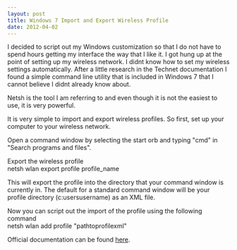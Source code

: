 ```yaml
---
layout: post
title: Windows 7 Import and Export Wireless Profile
date: 2012-04-02
---
```


I decided to script out my Windows customization so that I do not have to spend hours getting my interface the way that I like it.  I got hung up at the point of setting up my wireless network.  I didnt know how to set my wireless settings automatically.  After a little research in the Technet documentation I found a simple command line utility that is included in Windows 7 that I cannot believe I didnt already know about.  

Netsh is the tool I am referring to and even though it is not the easiest to use, it is very powerful.  

It is very simple to import and export wireless profiles.  So first, set up your computer to your wireless network.  

Open a command window by selecting the start orb and typing "cmd" in "Search programs and files".  

Export the wireless profile  
netsh wlan export profile profile_name  


This will export the profile into the directory that your command window is currently in.  The default for a standard command window will be your profile directory (c:usersusername) as an XML file.  

Now you can script out the import of the profile using the following command  
netsh wlan add profile "pathtoprofilexml"  


Official documentation can be found <a href="http://technet.microsoft.com/en-us/library/cc754516(v=ws.10).aspx" target="_blank">here</a>.
